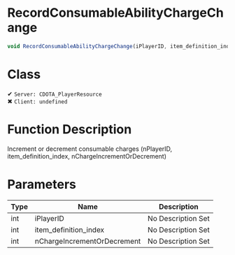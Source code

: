 # RecordConsumableAbilityChargeChange
```js
void RecordConsumableAbilityChargeChange(iPlayerID, item_definition_index, nChargeIncrementOrDecrement)
```
# Class
✔ `Server: CDOTA_PlayerResource`  
✖ `Client: undefined`  

# Function Description
Increment or decrement consumable charges (nPlayerID, item_definition_index, nChargeIncrementOrDecrement)
# Parameters
Type|Name|Description
--|--|--
int|iPlayerID|No Description Set
int|item_definition_index|No Description Set
int|nChargeIncrementOrDecrement|No Description Set
